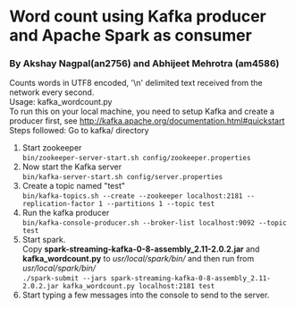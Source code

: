 # Word count using Kafka producer and Apache Spark as consumer
### By Akshay Nagpal(an2756) and Abhijeet Mehrotra (am4586)
 Counts words in UTF8 encoded, '\n' delimited text received from the network every second.    
 Usage: kafka_wordcount.py <zk> <topic>    
 To run this on your local machine, you need to setup Kafka and create a producer first, see http://kafka.apache.org/documentation.html#quickstart
 Steps followed:
 Go to kafka/ directory
 1. Start zookeeper    
   `bin/zookeeper-server-start.sh config/zookeeper.properties`
 2. Now start the Kafka server    
    `bin/kafka-server-start.sh config/server.properties`
 3. Create a topic named "test"    
    `bin/kafka-topics.sh --create --zookeeper localhost:2181 --replication-factor 1 --partitions 1 --topic test`
 4. Run the kafka producer    
    `bin/kafka-console-producer.sh --broker-list localhost:9092 --topic test`
 5. Start spark.     
 Copy **spark-streaming-kafka-0-8-assembly_2.11-2.0.2.jar** and **kafka_wordcount.py** to *usr/local/spark/bin/* and then  run from *usr/local/spark/bin/*     
    `./spark-submit --jars spark-streaming-kafka-0-8-assembly_2.11-2.0.2.jar kafka_wordcount.py localhost:2181 test`
 6. Start typing a few messages into the console to send to the server.
